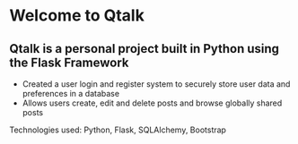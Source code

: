 # Welcome to Qtalk


 ## Qtalk is a **personal project** built in Python using the **Flask Framework**
 
 
- Created a user login and register system to securely store user data and preferences in a database
- Allows users create, edit and delete posts and browse globally shared posts

Technologies used: Python, Flask, SQLAlchemy, Bootstrap
